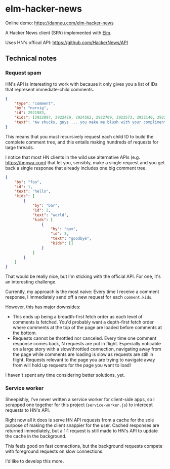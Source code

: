 # elm-hacker-news

Online demo: <https://danneu.com/elm-hacker-news>

A Hacker News client (SPA) implemented with [Elm](https://elm-lang.org/).

Uses HN's offical API: <https://github.com/HackerNews/API>

## Technical notes

### Request spam

HN's API is interesting to work with because it only gives you a list of IDs
that represent immediate-child comments.

```json
{
    "type": "comment",
    "by": "norvig",
    "id": 2921983,
    "kids": [2922097, 2922429, 2924562, 2922709, 2922573, 2922140, 2922141],
    "text": "Aw shucks, guys ... you make me blush with your compliments.<p>Tell you what, Ill make a deal: I'll keep writing if you keep reading. K?"
}
```

This means that you must recursively request each child ID to build the complete comment tree, and this entails making hundreds of
requests for large threads.

I notice that most HN clients in the wild use alternative APIs (e.g. https://hnpwa.com) that let you, sensibly, make a single request and you get back a single response that already includes one big comment tree.

```json
{
    "by": "foo",
    "id": 1,
    "text": "hello",
    "kids": [
        {
            "by": "bar",
            "id": 2,
            "text": "world",
            "kids": [
                {
                    "by": "qux",
                    "id": 3,
                    "text": "goodbye",
                    "kids": []
                }
            ]
        }
    ]
}
```

That would be really nice, but I'm sticking with the official API. For one, it's an interesting challenge.

Currently, my approach is the most naive: Every time I receive a comment response, I immediately send off a new request for each `comment.kids`.

However, this has major downsides:

-   This ends up being a breadth-first fetch order as each level of comments is fetched. You'd probably want a depth-first fetch order where comments at the top of the page are loaded before comments at the bottom.
-   Requests cannot be throttled nor canceled. Every time one comment response comes back, N requests are put in flight. Especially noticable on a large story with a slow/throttled connection, navigating away from the page while comments are loading is slow as requests are still in flight. Requests relevant to the page you are trying to navigate away from will hold up requests for the page you want to load!

I haven't spent any time considering better solutions, yet.

### Service worker

Sheepishly, I've never written a service worker for client-side apps, so I scrapped one together for this project (`service-worker.js`) to intercept requests to HN's API.

Right now all it does is serve HN API requests from a cache for the sole purpose of making the client snappier for the user. Cached responses are returned immediately, but a 1:1 request is still made to HN's API to update the cache in the background.

This feels good on fast connections, but the background requests compete with foreground requests on slow connections.

I'd like to develop this more.
